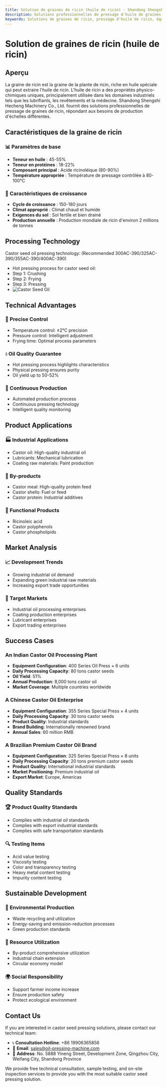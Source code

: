 ```yaml
---
title: Solution de graines de ricin (huile de ricin) - Shandong Shengshi Hecheng Machinery Co., Ltd.
description: Solutions professionnelles de pressage d'huile de graines de ricin, fournissant des équipements et services techniques de transformation d'huile de ricin, teneur en huile 45-55%, utilisant le processus de pressage à chaud pour mettre en valeur les caractéristiques industrielles, répondant aux besoins différents des petits ateliers aux grandes usines.
keywords: Solutions de graines de ricin, pressage d'huile de ricin, équipement de transformation de graines de ricin, ligne de production d'huile de ricin, processus de pressage à chaud de graines de ricin, presse à huile de ricin, extraction d'huile de ricin, transformation de graines oléagineuses de ricin, équipement de pressage d'huile de ricin, équipement de production d'huile de ricin, usine de transformation d'huile de ricin
---
```


# Solution de graines de ricin (huile de ricin)

## Aperçu

La graine de ricin est la graine de la plante de ricin, riche en huile spéciale qui peut extraire l'huile de ricin. L'huile de ricin a des propriétés physico-chimiques uniques, principalement utilisée dans les domaines industriels tels que les lubrifiants, les revêtements et la médecine. Shandong Shengshi Hecheng Machinery Co., Ltd. fournit des solutions professionnelles de pressage de graines de ricin, répondant aux besoins de production d'échelles différentes.

## Caractéristiques de la graine de ricin

### 📊 Paramètres de base
- **Teneur en huile** : 45-55%
- **Teneur en protéines** : 18-22%
- **Composant principal** : Acide ricinoléique (80-90%)
- **Température appropriée** : Température de pressage contrôlée à 80-100℃

### 🌱 Caractéristiques de croissance
- **Cycle de croissance** : 150-180 jours
- **Climat approprié** : Climat chaud et humide
- **Exigences du sol** : Sol fertile et bien drainé
- **Production annuelle** : Production mondiale de ricin d'environ 2 millions de tonnes

## Processing Technology
Castor seed oil pressing technology: (Recommended 300AC-390/325AC-390/355AC-390/400AC-390)
 + Hot pressing process for castor seed oil:
 + Step 1: Crushing
 + Step 2: Frying
 + Step 3: Pressing
 + ![Castor Seed Oil](/images/蓖麻子热榨工艺_Hot%20pressing%20process%20of%20castor%20seeds_png.png)

## Technical Advantages

### 🎯 Precise Control
- Temperature control: ±2℃ precision
- Pressure control: Intelligent adjustment
- Frying time: Optimal process parameters

### 💧 Oil Quality Guarantee
- Hot pressing process highlights characteristics
- Physical pressing ensures purity
- Oil yield up to 50-52%

### 🔄 Continuous Production
- Automated production process
- Continuous pressing technology
- Intelligent quality monitoring

## Product Applications

### 🏭 Industrial Applications
- Castor oil: High-quality industrial oil
- Lubricants: Mechanical lubrication
- Coating raw materials: Paint production

### 🥛 By-products
- Castor meal: High-quality protein feed
- Castor shells: Fuel or feed
- Castor protein: Industrial additives

### 💊 Functional Products
- Ricinoleic acid
- Castor polyphenols
- Castor phospholipids

## Market Analysis

### 📈 Development Trends
- Growing industrial oil demand
- Expanding green industrial raw materials
- Increasing export trade opportunities

### 🎯 Target Markets
- Industrial oil processing enterprises
- Coating production enterprises
- Lubricant enterprises
- Export trading enterprises

## Success Cases

### An Indian Castor Oil Processing Plant
- **Equipment Configuration**: 400 Series Oil Press × 6 units
- **Daily Processing Capacity**: 80 tons castor seeds
- **Oil Yield**: 51%
- **Annual Production**: 8,000 tons castor oil
- **Market Coverage**: Multiple countries worldwide

### A Chinese Castor Oil Enterprise
- **Equipment Configuration**: 355 Series Special Press × 4 units
- **Daily Processing Capacity**: 30 tons castor seeds
- **Product Quality**: Industrial standards
- **Brand Building**: Internationally renowned brand
- **Annual Sales**: 60 million RMB

### A Brazilian Premium Castor Oil Brand
- **Equipment Configuration**: 325 Series Special Press × 8 units
- **Daily Processing Capacity**: 20 tons premium castor seeds
- **Product Quality**: International industrial standards
- **Market Positioning**: Premium industrial oil
- **Export Market**: Europe, Americas

## Quality Standards

### 🏆 Product Quality Standards
- Complies with industrial oil standards
- Complies with export industrial standards
- Complies with safe transportation standards

### 🔍 Testing Items
- Acid value testing
- Viscosity testing
- Color and transparency testing
- Heavy metal content testing
- Impurity content testing

## Sustainable Development

### 🌱 Environmental Production
- Waste recycling and utilization
- Energy-saving and emission-reduction processes
- Green production standards

### 🔄 Resource Utilization
- By-product comprehensive utilization
- Industrial chain extension
- Circular economy model

### 🌍 Social Responsibility
- Support farmer income increase
- Ensure production safety
- Protect ecological environment

## Contact Us

If you are interested in castor seed pressing solutions, please contact our technical team:

- 📞 **Consultation Hotline**: +86 19906365856
- 📧 **Email**: sales@oil-pressing-machine.com
- 📍 **Address**: No. 5888 Yineng Street, Development Zone, Qingzhou City, Weifang City, Shandong Province

We provide free technical consultation, sample testing, and on-site inspection services to provide you with the most suitable castor seed pressing solution.
